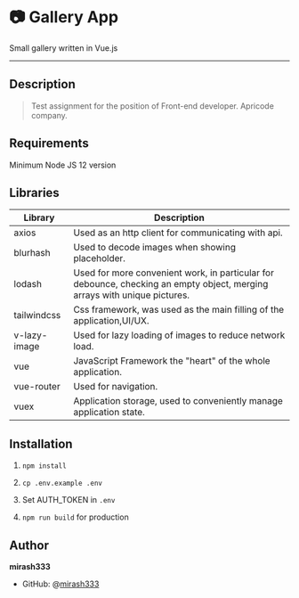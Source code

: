 # :camera: Gallery App

Small gallery written in Vue.js

-----

## Description

>Test assignment for the position of Front-end developer. Apricode company.


## Requirements 

Minimum Node JS 12 version


## Libraries

Library | Description
------------ | -------------
axios | Used as an http client for communicating with api.
blurhash | Used to decode images when showing placeholder.
lodash | Used for more convenient work, in particular for debounce, checking an empty object, merging arrays with unique pictures.
tailwindcss | Css framework, was used as the main filling of the application,UI/UX.
v-lazy-image | Used for lazy loading of images to reduce network load.
vue | JavaScript Framework the "heart" of the whole application.
vue-router | Used for navigation.
vuex | Application storage, used to conveniently manage application state.


## Installation

1. `npm install`


2. `cp .env.example .env`


3. Set AUTH_TOKEN in `.env`


4. `npm run build` for production



## Author

**mirash333**

- GitHub: @[mirash333](http://github.com/mirash333)

